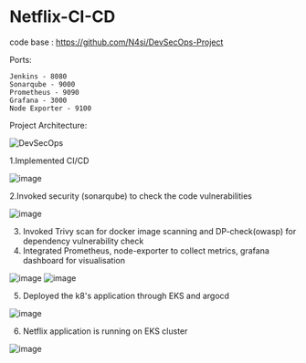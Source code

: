 # Netflix-CI-CD

code base : https://github.com/N4si/DevSecOps-Project

Ports:
```
Jenkins - 8080
Sonarqube - 9000
Prometheus - 9090
Grafana - 3000
Node Exporter - 9100
```

Project Architecture:

![DevSecOps](https://github.com/user-attachments/assets/db86bba7-55d4-4b93-a7ea-befd5a981b7c)

1.Implemented CI/CD

![image](https://github.com/user-attachments/assets/a94b888f-66a6-4900-9f24-bc234cc85a20)

2.Invoked security (sonarqube) to check the code vulnerabilities

![image](https://github.com/user-attachments/assets/109b9b8e-b068-4974-aefe-7f488ad1c1b0)

3. Invoked Trivy scan for docker image scanning and DP-check(owasp) for dependency vulnerability check
4. Integrated Prometheus, node-exporter to collect metrics, grafana dashboard for visualisation

![image](https://github.com/user-attachments/assets/51acad10-385e-4b00-9f26-b12c8b7f084b)
![image](https://github.com/user-attachments/assets/49e927ac-bea0-42b8-bb75-345639a4a605)

5. Deployed the k8's application through EKS and argocd

![image](https://github.com/user-attachments/assets/4433086e-b21d-4c3d-9d9b-cb5b7bfaed44)

6. Netflix application is running on EKS cluster

![image](https://github.com/user-attachments/assets/db1b45ce-3f0f-4fd2-9604-a99318971e4b)







